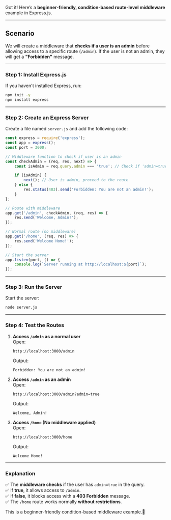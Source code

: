 Got it! Here’s a **beginner-friendly, condition-based route-level middleware** example in Express.js.

---

## **Scenario**
We will create a middleware that **checks if a user is an admin** before allowing access to a specific route (`/admin`). If the user is not an admin, they will get a **"Forbidden"** message.

---

### **Step 1: Install Express.js**
If you haven't installed Express, run:
```sh
npm init -y
npm install express
```

---

### **Step 2: Create an Express Server**
Create a file named `server.js` and add the following code:

```js
const express = require('express');
const app = express();
const port = 3000;

// Middleware function to check if user is an admin
const checkAdmin = (req, res, next) => {
    const isAdmin = req.query.admin === 'true'; // Check if 'admin=true' is in the query

    if (isAdmin) {
        next(); // User is admin, proceed to the route
    } else {
        res.status(403).send('Forbidden: You are not an admin!');
    }
};

// Route with middleware
app.get('/admin', checkAdmin, (req, res) => {
    res.send('Welcome, Admin!');
});

// Normal route (no middleware)
app.get('/home', (req, res) => {
    res.send('Welcome Home!');
});

// Start the server
app.listen(port, () => {
    console.log(`Server running at http://localhost:${port}`);
});
```

---

### **Step 3: Run the Server**
Start the server:
```sh
node server.js
```

---

### **Step 4: Test the Routes**
1. **Access `/admin` as a normal user**  
   Open:  
   ```
   http://localhost:3000/admin
   ```
   Output:  
   ```
   Forbidden: You are not an admin!
   ```

2. **Access `/admin` as an admin**  
   Open:  
   ```
   http://localhost:3000/admin?admin=true
   ```
   Output:  
   ```
   Welcome, Admin!
   ```

3. **Access `/home` (No middleware applied)**  
   Open:  
   ```
   http://localhost:3000/home
   ```
   Output:  
   ```
   Welcome Home!
   ```

---

### **Explanation**
✅ The **middleware checks** if the user has `admin=true` in the query.  
✅ If **true**, it allows access to `/admin`.  
✅ If **false**, it blocks access with a **403 Forbidden** message.  
✅ The `/home` route works normally **without restrictions**.  

This is a beginner-friendly condition-based middleware example.🚀